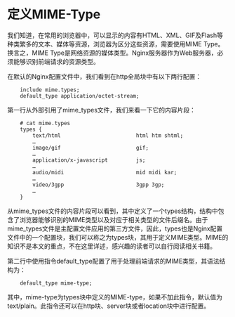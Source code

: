 # 定义MIME-Type

我们知道，在常用的浏览器中，可以显示的内容有HTML、XML、GIF及Flash等种类繁多的文本、媒体等资源，浏览器为区分这些资源，需要使用MIME Type。换言之，MIME Type是网络资源的媒体类型。Nginx服务器作为Web服务器，必须能够识别前端请求的资源类型。

在默认的Nginx配置文件中，我们看到在http全局块中有以下两行配置：
```
    include mime.types;
    default_type application/octet-stream;
```
第一行从外部引用了mime_types文件，我们来看一下它的内容片段：
```
    # cat mime.types
    types {
        text/html                        html htm shtml;
        …
        image/gif                        gif;
        …
        application/x-javascript         js;
        …
        audio/midi                       mid midi kar;
        …
        video/3gpp                       3gpp 3gp;
        …
    }
```
从mime_types文件的内容片段可以看到，其中定义了一个types结构，结构中包含了浏览器能够识别的MIME类型以及对应于相关类型的文件后缀名。由于mime_types文件是主配置文件应用的第三方文件，因此，types也是Nginx配置文件中的一个配置块，我们可以称之为types块，其用于定义MIME类型。MIME的知识不是本文的重点，不在这里详述，感兴趣的读者可以自行阅读相关书籍。

第二行中使用指令default_type配置了用于处理前端请求的MIME类型，其语法结构为：
```
    default_type mime-type;
```
其中，mime-type为types块中定义的MIME-type，如果不加此指令，默认值为text/plain。此指令还可以在http块、server块或者location块中进行配置。